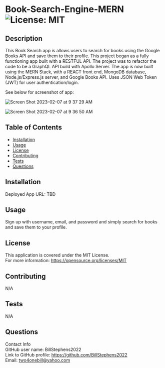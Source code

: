 # Book-Search-Engine-MERN<br>![License: MIT](https://img.shields.io/badge/License-MIT-yellow.svg)

  ## Description

  This Book Search app is allows users to search for books using the Google Books API and save them to their profile.  This project began as a fully functioning app built with a RESTFUL API.  The project was to refactor the code to be a GraphQL API build with Apollo Server.  The app is now built using the MERN Stack, with a REACT front end, MongoDB database, Node.js/Express.js server, and Google Books API.  Uses JSON Web Token (JWT) for user authentication/login.

  See below for screenshot of app:
  
![Screen Shot 2023-02-07 at 9 37 29 AM](https://user-images.githubusercontent.com/113722447/217275134-0bc759f9-1272-448c-9679-9eb545107818.png)

![Screen Shot 2023-02-07 at 9 36 50 AM](https://user-images.githubusercontent.com/113722447/217275163-d5a804eb-a18a-433f-8d22-fd6c62017fc7.png)

  ## Table of Contents
  
  - [Installation](#installation)
  - [Usage](#usage)
  - [License](#license)
  - [Contributing](#contributing)
  - [Tests](#tests)
  - [Questions](#questions)
  
  ## Installation
  
  Deployed App URL:  TBD
  
  ## Usage
  
  Sign up with username, email, and password and simply search for books and save them to your profile.

  ## License
This application is covered under the MIT License.
<br>For more information: https://opensource.org/licenses/MIT
  
  ## Contributing
  N/A
  
  ## Tests
  N/A

  ## Questions
  Contact Info<br>
  GitHub user name: BillStephens2022<br>
  Link to GitHub profile: https://github.com/BillStephens2022<br>
  Email: two4onebill@yahoo.com
